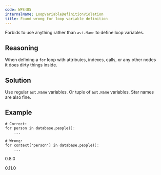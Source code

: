 ```yaml
---
code: WPS405
internalName: LoopVariableDefinitionViolation
title: Found wrong for loop variable definition
---
```


Forbids to use anything rather than `ast.Name` to define loop variables.

## Reasoning
When defining a `for` loop with attributes, indexes, calls, or any
other nodes it does dirty things inside.

## Solution
Use regular `ast.Name` variables. Or tuple of `ast.Name` variables.
Star names are also fine.

## Example

    # Correct:
    for person in database.people():
        ...
    
    # Wrong:
    for context['person'] in database.people():
        ...

<div class="versionadded">

0.8.0

</div>

<div class="versionchanged">

0.11.0

</div>